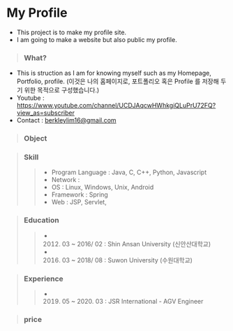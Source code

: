# My Profile
- This project is to make my profile site.
- I am going to make a website but also public my profile.


> ### What?
- This is struction as I am for knowing myself such as my Homepage, Portfolio, profile.
 (이것은 나의 홈페이지로, 포트폴리오 혹은 Profile 를 저장해 두기 위한 목적으로 구성했습니다.)
- Youtube : https://www.youtube.com/channel/UCDJAqcwHWhkgiQLuPrU72FQ?view_as=subscriber
- Contact : berkleylim16@gmail.com


> ### Object

> ### Skill
>> - Program Language : Java, C, C++, Python, Javascript
>> - Network : 
>> - OS : Linux, Windows, Unix, Android
>> - Framework : Spring
>> - Web : JSP, Servlet, 


> ### Education
> > - 2012. 03 ~ 2016/ 02 : Shin Ansan University (신안산대학교)
> > - 2016. 03 ~ 2018/ 08 : Suwon University (수원대학교)

> ### Experience
> > - 2019. 05 ~ 2020. 03 : JSR International - AGV Engineer

> ### price
> >
